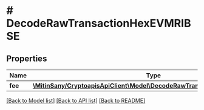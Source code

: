 # # DecodeRawTransactionHexEVMRIBSE

## Properties

Name | Type | Description | Notes
------------ | ------------- | ------------- | -------------
**fee** | [**\MitinSany/CryptoapisApiClient\Model\DecodeRawTransactionHexEVMRIBSEFee**](DecodeRawTransactionHexEVMRIBSEFee.md) |  | [optional]

[[Back to Model list]](../../README.md#models) [[Back to API list]](../../README.md#endpoints) [[Back to README]](../../README.md)
